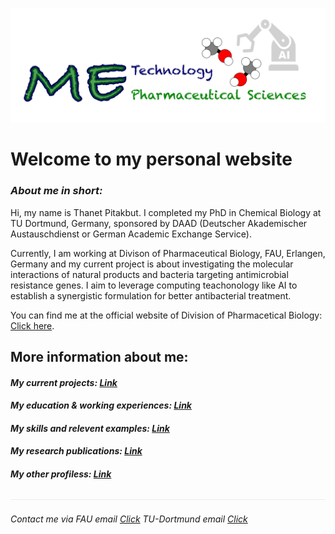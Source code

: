 ![](/images/cv-header.png)

# Welcome to my personal website


### *About me in short:*

Hi, my name is Thanet Pitakbut. I completed my PhD in Chemical Biology at TU Dortmund, Germany, sponsored by DAAD (Deutscher Akademischer Austauschdienst or German Academic Exchange Service). 


Currently, I am working at Divison of Pharmaceutical Biology, FAU, Erlangen, Germany and my current project is about investigating the molecular interactions of natural products and bacteria targeting antimicrobial resistance genes. I aim to leverage computing teachonology like AI to establish a synergistic formulation for better antibacterial treatment. 


You can find me at the official website of Division of Pharmacetical Biology: [Click here](https://www.pharmbio.nat.fau.de/person/685/).

## More information about me:

#### *My current projects: [Link]()*


#### *My education & working experiences: [Link]()*


#### *My skills and relevent examples: [Link]()*


#### *My research publications: [Link]()*


#### *My other profiless: [Link]()*


![](/images/line04.png)


###### *Contact me via FAU email [Click](mailto:thanet.pitakbut@fau.de) TU-Dortmund email [Click](mailto:thanet.pitakbut@fau.de)*


